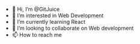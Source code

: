 - 👋 Hi, I’m @GitJuice
- 👀 I’m interested in Web Development
- 🌱 I’m currently learning React
- 💞️ I’m looking to collaborate on Web development
- 📫 How to reach me 

<!---
GitJuice/GitJuice is a ✨ special ✨ repository because its `README.md` (this file) appears on your GitHub profile.
You can click the Preview link to take a look at your changes.
--->
